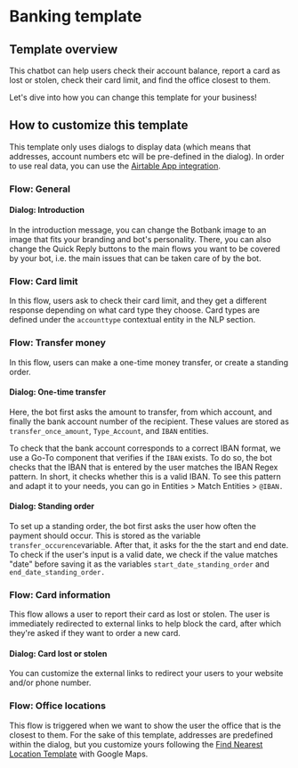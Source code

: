 # Banking template

## Template overview

This chatbot can help users check their account balance, report a card as lost or stolen, check their card limit, and find the office closest to them.&#x20;

Let's dive into how you can change this template for your business!

## How to customize this template

This template only uses dialogs to display data (which means that addresses, account numbers etc will be pre-defined in the dialog). In order to use real data, you can use the [Airtable App integration](https://docs.chatlayer.ai/integrations/app-integrations/airtable-app-integration).&#x20;

### Flow: General

#### Dialog: Introduction

In the introduction message, you can change the Botbank image to an image that fits your branding and bot's personality. There, you can also change the Quick Reply buttons to the main flows you want to be covered by your bot, i.e. the main issues that can be taken care of by the bot.

### Flow: Card limit

In this flow, users ask to check their card limit, and they get a different response depending on what card type they choose. Card types are defined under the `accounttype` contextual entity in the NLP section.

### Flow: Transfer money

In this flow, users can make a one-time money transfer, or create a standing order.

#### Dialog: One-time transfer

Here, the bot first asks the amount to transfer, from which account, and finally the bank account number of the recipient. These values are stored as `transfer_once_amount`, `Type_Account`, and `IBAN` entities.&#x20;

To check that the bank account corresponds to a correct IBAN format, we use a Go-To component that verifies if the `IBAN` exists. To do so, the bot checks that the IBAN that is entered by the user matches the IBAN Regex pattern. In short, it checks whether this is a valid IBAN. To see this pattern and adapt it to your needs, you can go in Entities > Match Entities > `@IBAN.`

#### Dialog: Standing order

To set up a standing order, the bot first asks the user how often the payment should occur. This is stored as the variable `transfer_occurence`variable. After that, it asks for the the start and end date. To check if the user's input is a valid date, we check if the value matches "date" before saving it as the variables `start_date_standing_order` and `end_date_standing_order.`

### Flow: Card information

This flow allows a user to report their card as lost or stolen. The user is immediately redirected to external links to help block the card, after which they're asked if they want to order a new card.

#### Dialog: Card lost or stolen

You can customize the external links to redirect your users to your website and/or phone number.&#x20;

### Flow: Office locations

This flow is triggered when we want to show the user the office that is the closest to them. For the sake of this template, addresses are predefined within the dialog, but you customize yours following the [Find Nearest Location Template](https://docs.chatlayer.ai/tips-and-best-practices/bot-templates/use-case-templates/template-find-nearest-location) with Google Maps.





